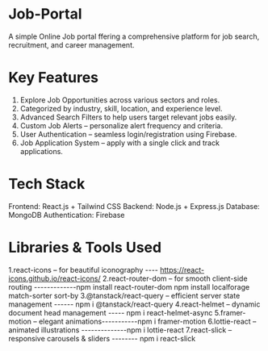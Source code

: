 # Job-Portal

A simple Online Job portal ffering a comprehensive platform for job search, recruitment, and career management.

# Key Features

1. Explore Job Opportunities across various sectors and roles.
2. Categorized by industry, skill, location, and experience level.
3. Advanced Search Filters to help users target relevant jobs easily.
4. Custom Job Alerts – personalize alert frequency and criteria.
5. User Authentication – seamless login/registration using Firebase.
6. Job Application System – apply with a single click and track applications.

# Tech Stack

Frontend: React.js + Tailwind CSS
Backend: Node.js + Express.js
Database: MongoDB
Authentication: Firebase

# Libraries & Tools Used

1.react-icons – for beautiful iconography ---- https://react-icons.github.io/react-icons/
2.react-router-dom – for smooth client-side routing -------------npm install react-router-dom npm install localforage match-sorter sort-by 
3.@tanstack/react-query – efficient server state management ------ npm i @tanstack/react-query
4.react-helmet – dynamic document head management ----- npm i react-helmet-async
5.framer-motion – elegant animations-----------npm i framer-motion
6.lottie-react – animated illustrations --------------npm i lottie-react
7.react-slick – responsive carousels & sliders -------- npm i react-slick



